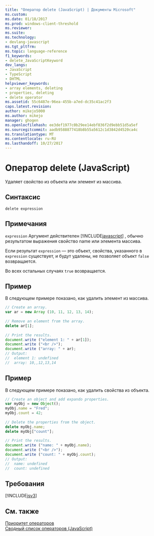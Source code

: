 ```yaml
---
title: "Оператор delete (JavaScript) | Документы Microsoft"
ms.custom: 
ms.date: 01/18/2017
ms.prod: windows-client-threshold
ms.reviewer: 
ms.suite: 
ms.technology:
- devlang-javascript
ms.tgt_pltfrm: 
ms.topic: language-reference
f1_keywords:
- delete_JavaScriptKeyword
dev_langs:
- JavaScript
- TypeScript
- DHTML
helpviewer_keywords:
- array elements, deleting
- properties, deleting
- delete operator
ms.assetid: 55c6487e-96ea-455b-a7ed-dc35c41ac2f3
caps.latest.revision: 
author: mikejo5000
ms.author: mikejo
manager: ghogen
ms.openlocfilehash: ee3def1977c0b29ee14ebf836f2d9ebb51d5a5ef
ms.sourcegitcommit: aadb9588877418b8b55a5612c1d3842d4520ca4c
ms.translationtype: MT
ms.contentlocale: ru-RU
ms.lasthandoff: 10/27/2017
---
```

# <a name="delete-operator-javascript"></a>Оператор delete (JavaScript)
Удаляет свойство из объекта или элемент из массива.  
  
## <a name="syntax"></a>Синтаксис  
  
```  
delete expression  
```  
  
## <a name="remarks"></a>Примечания  
 `expression` Аргумент действителен [!INCLUDE[javascript](../../javascript/includes/javascript-md.md)] , обычно результатом выражения свойство name или элемента массива.  
  
 Если результат `expression` — это объект, свойства, указанного в `expression` существует, и будут удалены, не позволяет объект `false` возвращается.  
  
 Во всех остальных случаях `true` возвращается.  
  
## <a name="example"></a>Пример  
 В следующем примере показано, как удалить элемент из массива.  
  
```JavaScript  
// Create an array.  
var ar = new Array (10, 11, 12, 13, 14);  
  
// Remove an element from the array.  
delete ar[1];  
  
// Print the results.  
document.write ("element 1: " + ar[1]);  
document.write ("<br />");  
document.write ("array: " + ar);  
// Output:  
//  element 1: undefined  
//  array: 10,,12,13,14  
```  
  
## <a name="example"></a>Пример  
 В следующем примере показано, как удалить свойства из объекта.  
  
```JavaScript  
// Create an object and add expando properties.  
var myObj = new Object();  
myObj.name = "Fred";  
myObj.count = 42;  
  
// Delete the properties from the object.  
delete myObj.name;  
delete myObj["count"];  
  
// Print the results.  
document.write ("name: " + myObj.name);  
document.write ("<br />");  
document.write ("count: " + myObj.count);  
// Output:  
//  name: undefined  
//  count: undefined  
```  
  
## <a name="requirements"></a>Требования  
 [!INCLUDE[jsv3](../../javascript/reference/includes/jsv3-md.md)]  
  
## <a name="see-also"></a>См. также  
 [Приоритет операторов](../../javascript/operator-subtractprecedence-javascript.md)   
 [Сводный список операторов (JavaScript)](../../javascript/misc/operator-subtractsummary-javascript.md)